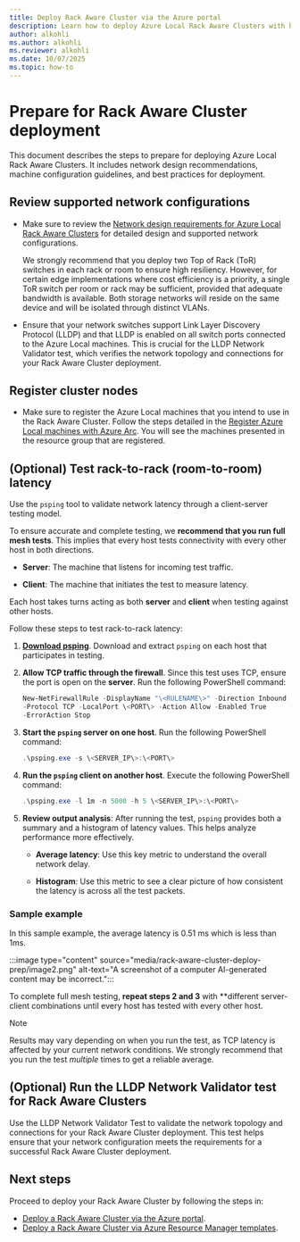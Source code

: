 ```yaml
---
title: Deploy Rack Aware Cluster via the Azure portal
description: Learn how to deploy Azure Local Rack Aware Clusters with high resiliency using ToR switches and VLAN isolation for optimal network configurations.
author: alkohli
ms.author: alkohli
ms.reviewer: alkohli
ms.date: 10/07/2025
ms.topic: how-to
---
```



# Prepare for Rack Aware Cluster deployment

This document describes the steps to prepare for deploying Azure Local
Rack Aware Clusters. It includes network design recommendations, machine
configuration guidelines, and best practices for deployment.

## Review supported network configurations

- Make sure to review the [Network design requirements for Azure Local Rack Aware Clusters](../index.yml) for detailed design and supported network configurations.

    We strongly recommend that you deploy two Top of Rack (ToR) switches in each rack or room to ensure high resiliency. However, for certain edge implementations where cost efficiency is a priority, a single ToR switch per room or rack may be sufficient, provided that adequate bandwidth is available. Both storage networks will reside on the same device and will be isolated through distinct VLANs.
- Ensure that your network switches support Link Layer Discovery Protocol (LLDP) and that LLDP is enabled on all switch ports connected to the Azure Local machines. This is crucial for the LLDP Network Validator test, which verifies the network topology and connections for your Rack Aware Cluster deployment.

## Register cluster nodes

- Make sure to register the Azure Local machines that you intend to use in the Rack Aware Cluster. Follow the steps detailed in the [Register Azure Local machines with Azure Arc](./deployment-introduction.md).
    You will see the machines presented in the resource group that are registered.

## (Optional) Test rack-to-rack (room-to-room) latency

Use the `psping` tool to validate network latency through a client-server testing model.

To ensure accurate and complete testing, we **recommend that you run full mesh tests**. This implies that every host tests connectivity with every other host in both directions.

- **Server**: The machine that listens for incoming test traffic.

- **Client**: The machine that initiates the test to measure latency.

Each host takes turns acting as both **server** and **client** when testing against other hosts. 

Follow these steps to test rack-to-rack latency:

1. **[Download psping](https://docs.microsoft.com/sysinternals/downloads/psping)**. Download and extract `psping` on each host that participates in testing.

1. **Allow TCP traffic through the firewall**. Since this test uses TCP, ensure the port is open on the **server**. Run the following PowerShell command:

    ```powershell  
    New-NetFirewallRule -DisplayName "\<RULENAME\>" -Direction Inbound
    -Protocol TCP -LocalPort \<PORT\> -Action Allow -Enabled True
    -ErrorAction Stop
    ```

1. **Start the `psping` server on one host**. Run the following PowerShell command:

    ```powershell
    .\psping.exe -s \<SERVER_IP\>:\<PORT\>
    ```

1. **Run the `psping` client on another host**. Execute the following PowerShell command:

    ```powershell
    .\psping.exe -l 1m -n 5000 -h 5 \<SERVER_IP\>:\<PORT\>
    ```

1. **Review output analysis**: After running the test, `psping` provides both a
summary and a histogram of latency values. This helps analyze
performance more effectively.

    - **Average latency**: Use this key metric to understand the overall network delay.

    - **Histogram**: Use this metric to see a clear picture of how consistent the latency is across all the test packets.

### Sample example

In this sample example, the average latency is 0.51 ms which is less than 1ms.

:::image type="content" source="media/rack-aware-cluster-deploy-prep/image2.png" alt-text="A screenshot of a computer AI-generated content may be incorrect.":::

To complete full mesh testing, **repeat steps 2 and 3** with **different server-client combinations until every host has tested with every other host.

> [!NOTE]
> Results may vary depending on when you run the test, as TCP latency is affected by your current network conditions. We strongly recommend that you run the test *multiple* times to get a reliable average.

## (Optional) Run the LLDP Network Validator test for Rack Aware Clusters

Use the LLDP Network Validator Test to validate the network topology and connections for your Rack Aware Cluster deployment. This test helps ensure that your network configuration meets the requirements for a successful Rack Aware Cluster deployment.

## Next steps

Proceed to deploy your Rack Aware Cluster by following the steps in:

- [Deploy a Rack Aware Cluster via the Azure portal](../index.yml).
- [Deploy a Rack Aware Cluster via Azure Resource Manager templates](../index.yml).